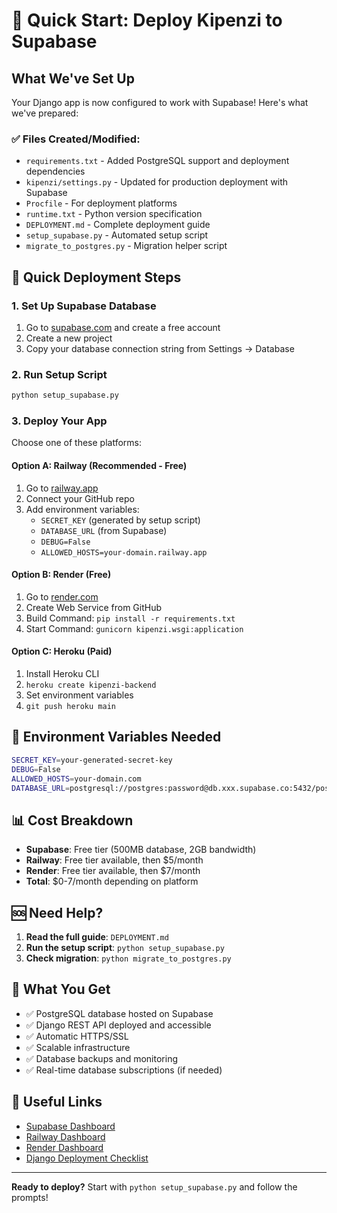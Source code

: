 # 🚀 Quick Start: Deploy Kipenzi to Supabase

## What We've Set Up

Your Django app is now configured to work with Supabase! Here's what we've prepared:

### ✅ Files Created/Modified:
- `requirements.txt` - Added PostgreSQL support and deployment dependencies
- `kipenzi/settings.py` - Updated for production deployment with Supabase
- `Procfile` - For deployment platforms
- `runtime.txt` - Python version specification
- `DEPLOYMENT.md` - Complete deployment guide
- `setup_supabase.py` - Automated setup script
- `migrate_to_postgres.py` - Migration helper script

## 🎯 Quick Deployment Steps

### 1. Set Up Supabase Database
1. Go to [supabase.com](https://supabase.com) and create a free account
2. Create a new project
3. Copy your database connection string from Settings → Database

### 2. Run Setup Script
```bash
python setup_supabase.py
```

### 3. Deploy Your App
Choose one of these platforms:

#### Option A: Railway (Recommended - Free)
1. Go to [railway.app](https://railway.app)
2. Connect your GitHub repo
3. Add environment variables:
   - `SECRET_KEY` (generated by setup script)
   - `DATABASE_URL` (from Supabase)
   - `DEBUG=False`
   - `ALLOWED_HOSTS=your-domain.railway.app`

#### Option B: Render (Free)
1. Go to [render.com](https://render.com)
2. Create Web Service from GitHub
3. Build Command: `pip install -r requirements.txt`
4. Start Command: `gunicorn kipenzi.wsgi:application`

#### Option C: Heroku (Paid)
1. Install Heroku CLI
2. `heroku create kipenzi-backend`
3. Set environment variables
4. `git push heroku main`

## 🔧 Environment Variables Needed

```bash
SECRET_KEY=your-generated-secret-key
DEBUG=False
ALLOWED_HOSTS=your-domain.com
DATABASE_URL=postgresql://postgres:password@db.xxx.supabase.co:5432/postgres
```

## 📊 Cost Breakdown

- **Supabase**: Free tier (500MB database, 2GB bandwidth)
- **Railway**: Free tier available, then $5/month
- **Render**: Free tier available, then $7/month
- **Total**: $0-7/month depending on platform

## 🆘 Need Help?

1. **Read the full guide**: `DEPLOYMENT.md`
2. **Run the setup script**: `python setup_supabase.py`
3. **Check migration**: `python migrate_to_postgres.py`

## 🎉 What You Get

- ✅ PostgreSQL database hosted on Supabase
- ✅ Django REST API deployed and accessible
- ✅ Automatic HTTPS/SSL
- ✅ Scalable infrastructure
- ✅ Database backups and monitoring
- ✅ Real-time database subscriptions (if needed)

## 🔗 Useful Links

- [Supabase Dashboard](https://supabase.com/dashboard)
- [Railway Dashboard](https://railway.app/dashboard)
- [Render Dashboard](https://dashboard.render.com)
- [Django Deployment Checklist](https://docs.djangoproject.com/en/5.0/howto/deployment/checklist/)

---

**Ready to deploy?** Start with `python setup_supabase.py` and follow the prompts! 